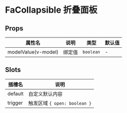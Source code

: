 # FaCollapsible 折叠面板 <Badge text="v5.7.0" />

## Props

| 属性名              | 说明     | 类型     | 默认值 |
| ------------------- | -------- | -------- | ------ |
| modelValue(v-model) | 绑定值   | `boolean` | -      |

## Slots

| 插槽名  | 说明                         |
| ------- | ---------------------------- |
| default | 自定义默认内容               |
| trigger | 触发区域 `{ open: boolean }` |